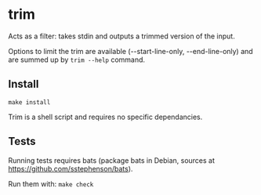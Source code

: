 # trim

Acts as a filter: takes stdin and outputs a trimmed version of the input.

Options to limit the trim are available (--start-line-only, --end-line-only)
and are summed up by ```trim --help``` command.


Install
-------

```make install```

Trim is a shell script and requires no specific dependancies.


Tests
-----

Running tests requires bats (package bats in Debian, sources at https://github.com/sstephenson/bats).

Run them with:
```make check```

